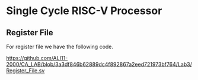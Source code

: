 # Single Cycle RISC-V Processor

## Register File
For register file we have the following code.

https://github.com/ALI11-2000/CA_LAB/blob/3a3df846b62889dc4f892867a2eed721973bf764/Lab3/Register_File.sv

